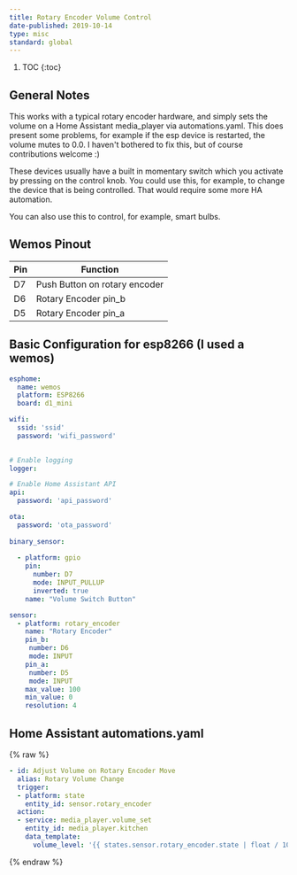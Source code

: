 ```yaml
---
title: Rotary Encoder Volume Control
date-published: 2019-10-14
type: misc
standard: global
---
```

1. TOC
{:toc}

## General Notes

This works with a typical rotary encoder hardware, and simply sets the volume on a Home Assistant media_player via automations.yaml. This does present some problems, for example if the esp device is restarted, the volume mutes to 0.0. I haven't bothered to fix this, but of course contributions welcome :)

These devices usually have a built in momentary switch which you activate by pressing on the control knob. You could use this, for example, to change the device that is being controlled. That would require some more HA automation.

You can also use this to control, for example, smart bulbs.

## Wemos Pinout

| Pin     | Function                           |
|---------|------------------------------------|
| D7      | Push Button on rotary encoder      |
| D6      | Rotary Encoder pin_b               |
| D5      | Rotary Encoder pin_a               |

## Basic Configuration for esp8266 (I used a wemos)

```yaml
esphome:
  name: wemos
  platform: ESP8266
  board: d1_mini

wifi:
  ssid: 'ssid'
  password: 'wifi_password'
  

# Enable logging
logger:

# Enable Home Assistant API
api:
  password: 'api_password'

ota:
  password: 'ota_password'
  
binary_sensor:
  
  - platform: gpio
    pin:
      number: D7
      mode: INPUT_PULLUP
      inverted: true
    name: "Volume Switch Button"

sensor:
  - platform: rotary_encoder
    name: "Rotary Encoder"
    pin_b:
     number: D6
     mode: INPUT
    pin_a:
     number: D5
     mode: INPUT
    max_value: 100
    min_value: 0
    resolution: 4
```

## Home Assistant automations.yaml

{% raw %}

```yaml
- id: Adjust Volume on Rotary Encoder Move
  alias: Rotary Volume Change
  trigger:
  - platform: state
    entity_id: sensor.rotary_encoder
  action:
  - service: media_player.volume_set
    entity_id: media_player.kitchen
    data_template:
      volume_level: '{{ states.sensor.rotary_encoder.state | float / 100 }}'
```

{% endraw %}
